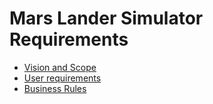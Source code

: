 # Mars Lander Simulator Requirements

* [Vision and Scope](/documentation/requirements/vision_and_scope)
* [User requirements](/documentation/requirements/user_requirements)
* [Business Rules](/documentation/requirements/business_rules)
